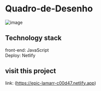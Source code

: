 # Quadro-de-Desenho
![image](https://user-images.githubusercontent.com/98501291/151568618-dfbcc095-7b53-4f15-89f8-104eb04a598f.png)

## Technology stack
front-end: JavaScript </br>
Deploy: Netlify

## visit this project
link: (https://epic-lamarr-c00d47.netlify.app)
